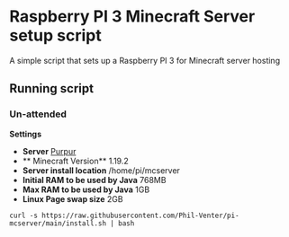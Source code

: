 # Raspberry PI 3 Minecraft Server setup script
A simple script that sets up a Raspberry PI 3 for Minecraft server hosting

## Running script
### Un-attended

**Settings**

- **Server** [Purpur](https://purpurmc.org/)
- ** Minecraft Version** 1.19.2
- **Server install location** /home/pi/mcserver
- **Initial RAM to be used by Java** 768MB
- **Max RAM to be used by Java** 1GB
- **Linux Page swap size** 2GB

`curl -s https://raw.githubusercontent.com/Phil-Venter/pi-mcserver/main/install.sh | bash`
